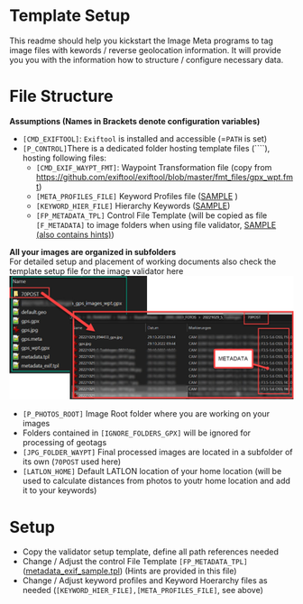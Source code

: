 # Template Setup 

This readme should help you kickstart the Image Meta programs to tag image files with kewords / reverse geolocation information.
It will provide you you with the information how to structure / configure necessary data.

# File Structure
**Assumptions (Names in Brackets denote configuration variables)** 
* ``[CMD_EXIFTOOL]``: ``Exiftool`` is installed and accessible (=``PATH`` is set) 
* ``[P_CONTROL]``There is a dedicated folder hosting template files (````), hosting following files:
  * ``[CMD_EXIF_WAYPT_FMT]``: Waypoint Transformation file (copy from https://github.com/exiftool/exiftool/blob/master/fmt_files/gpx_wpt.fmt)
  * ``[META_PROFILES_FILE]`` Keyword Profiles file ([SAMPLE](metadata_exif_keywords_template.json) )
  * ``[KEYWORD_HIER_FILE]`` Hierarchy Keywords ([SAMPLE](metadata_hierarchy_template.txt))
  * ``[FP_METADATA_TPL]`` Control File Template (will be copied as file ``[F_METADATA]`` to image folders when using file validator, [SAMPLE (also contains hints)](metadata_template.tpl))

**All your images are organized in subfolders**  
For detailed setup and placement of working documents also check the template setup file for the image validator here  
![Control Files](00_FILE_STRUCTURE.jpg)
  * ``[P_PHOTOS_ROOT]`` Image Root folder where you are working on your images
  * Folders contained in ``[IGNORE_FOLDERS_GPX]`` will be ignored for processing of geotags
  * ``[JPG_FOLDER_WAYPT]`` Final processed images are located in a subfolder of its own (``70POST`` used here)
  * ``[LATLON_HOME]`` Default LATLON location of your home location (will be used to calculate distances from photos to youtr home location and add it to your keywords)

# Setup
* Copy the validator setup template, define all path references  needed
* Change / Adjust the control File Template ``[FP_METADATA_TPL]`` ([metadata_exif_sample.tpl](metadata_exif_sample.tpl)) (Hints are provided in this file)
* Change / Adjust keyword profiles and Keyword Hoerarchy files as needed (``[KEYWORD_HIER_FILE],[META_PROFILES_FILE]``, see above)


